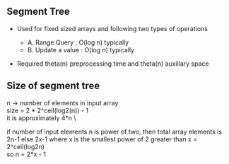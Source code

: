 ## Segment Tree

- Used for fixed sized arrays and following two types of operations

  - A. Range Query : O(log n) typically
  - B. Update a value : O(log n) typically

- Required theta(n) preprocessing time and theta(n) auxillary space

## Size of segment tree

n -> number of elements in input array \
size = 2 \* 2^ceil(log2(n)) - 1 \
it is approximately 4\*n \

if number of input elements n is power of two, then total array elements is 2n-1
else 2x-1 where x is the smallest power of 2 greater than
x = 2^ceil(log2n) \
so n = 2\*x - 1
